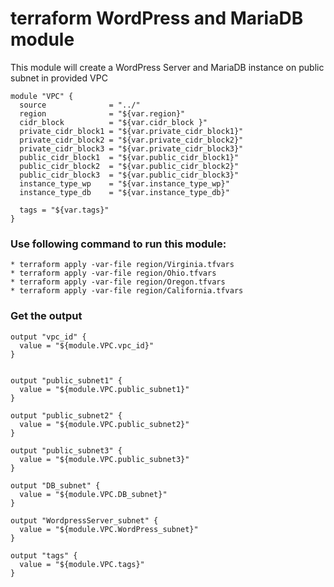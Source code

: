 # terraform WordPress and MariaDB module

This module will create a WordPress Server and MariaDB instance on public subnet in  provided VPC


```
module "VPC" {
  source              = "../"
  region              = "${var.region}"
  cidr_block          = "${var.cidr_block }"
  private_cidr_block1 = "${var.private_cidr_block1}"
  private_cidr_block2 = "${var.private_cidr_block2}"
  private_cidr_block3 = "${var.private_cidr_block3}"
  public_cidr_block1  = "${var.public_cidr_block1}"
  public_cidr_block2  = "${var.public_cidr_block2}"
  public_cidr_block3  = "${var.public_cidr_block3}"
  instance_type_wp    = "${var.instance_type_wp}"
  instance_type_db    = "${var.instance_type_db}"

  tags = "${var.tags}"
}

```
### Use following command to run this module:
    * terraform apply -var-file region/Virginia.tfvars
    * terraform apply -var-file region/Ohio.tfvars
    * terraform apply -var-file region/Oregon.tfvars
    * terraform apply -var-file region/California.tfvars


### Get the output

```
output "vpc_id" {
  value = "${module.VPC.vpc_id}"
}


output "public_subnet1" {
  value = "${module.VPC.public_subnet1}"
}

output "public_subnet2" {
  value = "${module.VPC.public_subnet2}"
}

output "public_subnet3" {
  value = "${module.VPC.public_subnet3}"
}

output "DB_subnet" {
  value = "${module.VPC.DB_subnet}"
}

output "WordpressServer_subnet" {
  value = "${module.VPC.WordPress_subnet}"
}

output "tags" {
  value = "${module.VPC.tags}"
}

```